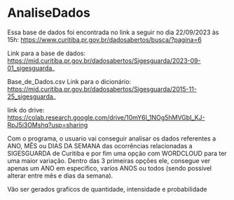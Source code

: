 # AnaliseDados
Essa base de dados foi encontrada no link a seguir no dia 22/09/2023 às 15h:
https://www.curitiba.pr.gov.br/dadosabertos/busca/?pagina=6

Link para a base de dados:
https://mid.curitiba.pr.gov.br/dadosabertos/Sigesguarda/2023-09-01_sigesguarda_


Base_de_Dados.csv
Link para o dicionário:
https://mid.curitiba.pr.gov.br/dadosabertos/Sigesguarda/2015-11-25_sigesguarda_

link do drive:
https://colab.research.google.com/drive/10mY6I_1NOg5hMVGbI_KJ-RpJ5i3OMshq?usp=sharing


Com o programa, o usuario vai conseguir analisar os dados referentes a ANO, MÊS ou DIAS DA SEMANA das ocorrências relacionadas a SIGESGUARDA de Curitiba e por fim uma opção com WORDCLOUD para ter uma maior variação.
Dentro das 3 primeiras opções ele, consegue ver apenas um ANO em especifico, varios ANOS ou todos (sendo possivel alterar entre mês e dias da semana).

Vão ser gerados graficos de quantidade, intensidade e probabilidade

